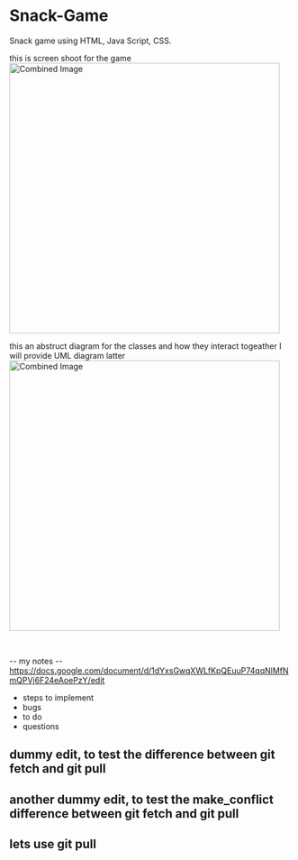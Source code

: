 # Snack-Game
Snack game using HTML, Java Script, CSS.

this is screen shoot for the game <br/>
<img src="./gameScreen.png" width="480" alt="Combined Image" />
<br/>

this an abstruct diagram for the classes and how they interact togeather
I will provide UML diagram latter <br/>
<img src="./diagram.png" width="480" alt="Combined Image" />

<br/>






-- my notes -- 
<br/>
https://docs.google.com/document/d/1dYxsGwqXWLfKpQEuuP74qqNlMfNmQPVj6F24eAoePzY/edit 
<br/>
- steps to implement 
- bugs 
- to do 
- questions


## dummy edit, to test the difference between git fetch and git pull

## another dummy edit, to test the make_conflict difference between git fetch and git pull
## lets use git pull

